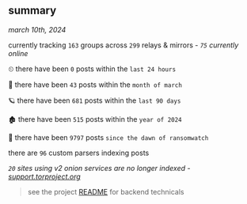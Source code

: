 
## summary
_march 10th, 2024_

currently tracking `163` groups across `299` relays & mirrors - _`75` currently online_

⏲ there have been `0` posts within the `last 24 hours`

🦈 there have been `43` posts within the `month of march`

🪐 there have been `681` posts within the `last 90 days`

🏚 there have been `515` posts within the `year of 2024`

🦕 there have been `9797` posts `since the dawn of ransomwatch`

there are `96` custom parsers indexing posts

_`20` sites using v2 onion services are no longer indexed - [support.torproject.org](https://support.torproject.org/onionservices/v2-deprecation/)_

> see the project [README](https://github.com/joshhighet/ransomwatch#ransomwatch--) for backend technicals
